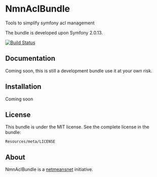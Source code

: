NmnAclBundle
=============

Tools to simplify symfony acl management 

The bundle is developed upon Symfony 2.0.13.

[![Build Status](https://secure.travis-ci.org/netmeansnet/NmnAclBundle.png)](http://travis-ci.org/netmeansnet/NmnAclBundle)

Documentation
-------------

Coming soon, this is still a development bundle use it at your own risk. 

Installation
------------

Coming soon

License
-------

This bundle is under the MIT license. See the complete license in the bundle:

    Resources/meta/LICENSE

About
-----

NmnAclBundle is a [netmeansnet](https://github.com/netmeansnet) initiative.

